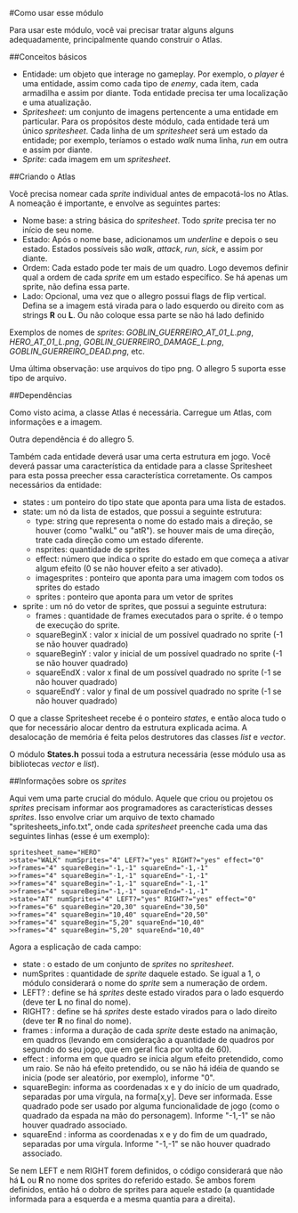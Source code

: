 #Como usar esse módulo

Para usar este módulo, você vai precisar tratar alguns alguns adequadamente, principalmente quando construir o Atlas.

##Conceitos básicos

- Entidade: um objeto que interage no gameplay. Por exemplo, o *player* é uma entidade, assim como cada tipo de *enemy*, cada item, cada armadilha e assim por diante. Toda entidade precisa ter uma localização e uma atualização.
- *Spritesheet*: um conjunto de imagens pertencente a uma entidade em particular. Para os propósitos deste módulo, cada entidade terá um único *spritesheet*. Cada linha de um *spritesheet* será um estado da entidade; por exemplo, teríamos o estado *walk* numa linha, *run* em outra e assim por diante.
- *Sprite*: cada imagem em um *spritesheet*.

##Criando o Atlas

Você precisa nomear cada *sprite* individual antes de empacotá-los no Atlas. A nomeação é importante, e envolve as seguintes partes:

- Nome base: a string básica do *spritesheet*. Todo *sprite* precisa ter no início de seu nome.
- Estado: Após o nome base, adicionamos um *underline* e depois o seu estado. Estados possíveis são *walk*, *attack*, *run*, *sick*, e assim por diante.
- Ordem: Cada estado pode ter mais de um quadro. Logo devemos definir qual a ordem de cada *sprite* em um estado específico. Se há apenas um sprite, não defina essa parte.
- Lado: Opcional, uma vez que o allegro possui flags de flip vertical. Defina se a imagem está virada para o lado esquerdo ou direito com as strings **R** ou **L**. Ou não coloque essa parte se não há lado definido

Exemplos de nomes de *sprites*: *GOBLIN_GUERREIRO_AT_01_L.png*, *HERO_AT_01_L.png*, *GOBLIN_GUERREIRO_DAMAGE_L.png*, *GOBLIN_GUERREIRO_DEAD.png*, etc.

Uma última observação: use arquivos do tipo png. O allegro 5 suporta esse tipo de arquivo.

##Dependências

Como visto acima, a classe Atlas é necessária. Carregue um Atlas, com informações e a imagem.

Outra dependência é do allegro 5.

Também cada entidade deverá usar uma certa estrutura em jogo. Você deverá passar uma característica da entidade para a classe Spritesheet para esta possa preecher essa característica corretamente. Os campos necessários da entidade:

- states : um ponteiro do tipo state que aponta para uma lista de estados.
- state: um nó da lista de estados, que possui a seguinte estrutura:
    - type: string que representa o nome do estado mais a direção, se houver (como "walkL" ou "atR"). se houver mais de uma direção, trate cada direção como um estado diferente.
    - nsprites: quantidade de sprites
    - effect: número que indica o sprite do estado em que começa a ativar algum efeito (0 se não houver efeito a ser ativado).
    - imagesprites : ponteiro que aponta para uma imagem com todos os sprites do estado
    - sprites : ponteiro que aponta para um vetor de sprites
- sprite : um nó do vetor de sprites, que possui a seguinte estrutura:
    - frames : quantidade de frames executados para o sprite. é o tempo de execução do sprite.
    - squareBeginX : valor x inicial de um possível quadrado no sprite (-1 se não houver quadrado)
    - squareBeginY : valor y inicial de um possível quadrado no sprite (-1 se não houver quadrado)
    - squareEndX : valor x final de um possível quadrado no sprite (-1 se não houver quadrado)
    - squareEndY : valor y final de um possível quadrado no sprite (-1 se não houver quadrado)

O que a classe Spritesheet recebe é o ponteiro *states*, e então aloca tudo o que for necessário alocar dentro da estrutura explicada acima. A desalocação de memória é feita pelos destrutores das classes *list* e *vector*.

O módulo **States.h** possui toda a estrutura necessária (esse módulo usa as bibliotecas *vector* e *list*).

##Informações sobre os *sprites*

Aqui vem uma parte crucial do módulo. Aquele que criou ou projetou os *sprites* precisam informar aos programadores as características desses *sprites*. Isso envolve criar um arquivo de texto chamado "spritesheets_info.txt", onde cada *spritesheet* preenche cada uma das seguintes linhas (esse é um exemplo):

```
spritesheet_name="HERO"
>state="WALK" numSprites="4" LEFT?="yes" RIGHT?="yes" effect="0"
>>frames="4" squareBegin="-1,-1" squareEnd="-1,-1"
>>frames="4" squareBegin="-1,-1" squareEnd="-1,-1"
>>frames="4" squareBegin="-1,-1" squareEnd="-1,-1"
>>frames="4" squareBegin="-1,-1" squareEnd="-1,-1"
>state="AT" numSprites="4" LEFT?="yes" RIGHT?="yes" effect="0"
>>frames="6" squareBegin="20,30" squareEnd="30,50"
>>frames="4" squareBegin="10,40" squareEnd="20,50"
>>frames="4" squareBegin="5,20" squareEnd="10,40"
>>frames="4" squareBegin="5,20" squareEnd="10,40"
```

Agora a esplicação de cada campo:

- state : o estado de um conjunto de *sprites* no *spritesheet*.
- numSprites : quantidade de *sprite* daquele estado. Se igual a 1, o módulo considerará o nome do *sprite* sem a numeração de ordem.
- LEFT? : define se há *sprites* deste estado virados para o lado esquerdo (deve ter **L** no final do nome).
- RIGHT? : define se há *sprites* deste estado virados para o lado direito (deve ter **R** no final do nome).
- frames : informa a duração de cada *sprite* deste estado na animação, em quadros (levando em consideração a quantidade de quadros por segundo do seu jogo, que em geral fica por volta de 60).
- effect : informa em que quadro se inicia algum efeito pretendido, como um raio. Se não há efeito pretendido, ou se não há idéia de quando se inicia (pode ser aleatório, por exemplo), informe "0".
- squareBegin: informa as coordenadas x e y do início de um quadrado, separadas por uma vírgula, na forma[x,y]. Deve ser informada. Esse quadrado pode ser usado por alguma funcionalidade de jogo (como o quadrado da espada na mão do personagem). Informe "-1,-1" se não houver quadrado associado.
- squareEnd : informa as coordenadas x e y do fim de um quadrado, separadas por uma vírgula. Informe "-1,-1" se não houver quadrado associado.

Se nem LEFT e nem RIGHT forem definidos, o código considerará que não há **L** ou **R** no nome dos sprites do referido estado. Se ambos forem definidos, então há o dobro de sprites para aquele estado (a quantidade informada para a esquerda e a mesma quantia para a direita).

